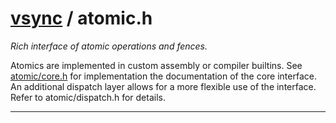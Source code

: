 #  [vsync](README.md) / atomic.h
_Rich interface of atomic operations and fences._ 

Atomics are implemented in custom assembly or compiler builtins. See [atomic/core.h](atomic/core.h.md) for implementation the documentation of the core interface. An additional dispatch layer allows for a more flexible use of the interface. Refer to atomic/dispatch.h for details. 


---
